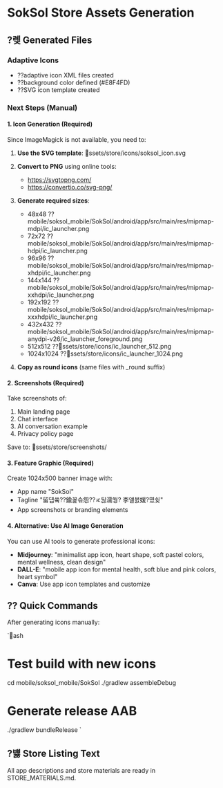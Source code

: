 ﻿# SokSol Store Assets Generation

## ?렞 Generated Files

### Adaptive Icons
- ??adaptive icon XML files created
- ??background color defined (#E8F4FD)
- ??SVG icon template created

### Next Steps (Manual)

#### 1. Icon Generation (Required)
Since ImageMagick is not available, you need to:

1. **Use the SVG template**: ssets/store/icons/soksol_icon.svg
2. **Convert to PNG** using online tools:
   - https://svgtopng.com/
   - https://convertio.co/svg-png/
3. **Generate required sizes**:
   - 48x48 ??mobile/soksol_mobile/SokSol/android/app/src/main/res/mipmap-mdpi/ic_launcher.png
   - 72x72 ??mobile/soksol_mobile/SokSol/android/app/src/main/res/mipmap-hdpi/ic_launcher.png
   - 96x96 ??mobile/soksol_mobile/SokSol/android/app/src/main/res/mipmap-xhdpi/ic_launcher.png
   - 144x144 ??mobile/soksol_mobile/SokSol/android/app/src/main/res/mipmap-xxhdpi/ic_launcher.png
   - 192x192 ??mobile/soksol_mobile/SokSol/android/app/src/main/res/mipmap-xxxhdpi/ic_launcher.png
   - 432x432 ??mobile/soksol_mobile/SokSol/android/app/src/main/res/mipmap-anydpi-v26/ic_launcher_foreground.png
   - 512x512 ??ssets/store/icons/ic_launcher_512.png
   - 1024x1024 ??ssets/store/icons/ic_launcher_1024.png

4. **Copy as round icons** (same files with _round suffix)

#### 2. Screenshots (Required)
Take screenshots of:
1. Main landing page
2. Chat interface
3. AI conversation example
4. Privacy policy page

Save to: ssets/store/screenshots/

#### 3. Feature Graphic (Required)
Create 1024x500 banner image with:
- App name "SokSol"
- Tagline "留덉쓬??鍮꾩슦怨??ㅼ뒪濡쒕? 李얠븘媛?몄슂"
- App screenshots or branding elements

#### 4. Alternative: Use AI Image Generation
You can use AI tools to generate professional icons:
- **Midjourney**: "minimalist app icon, heart shape, soft pastel colors, mental wellness, clean design"
- **DALL-E**: "mobile app icon for mental health, soft blue and pink colors, heart symbol"
- **Canva**: Use app icon templates and customize

## ?? Quick Commands

After generating icons manually:

`ash
# Test build with new icons
cd mobile/soksol_mobile/SokSol
./gradlew assembleDebug

# Generate release AAB
./gradlew bundleRelease
`

## ?뱷 Store Listing Text

All app descriptions and store materials are ready in STORE_MATERIALS.md.
